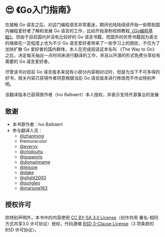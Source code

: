 # 😍 《Go入门指南》

在接触 Go 语言之后，对这门编程语言非常着迷，期间也陆陆续续开始一些帮助国内编程爱好者了解和发展 Go 语言的工作，比如开始录制视频教程[《Go编程基础》](https://github.com/Unknwon/go-fundamental-programming)。但由于目前国内并没有比较好的 Go 语言书籍，而国外的优秀书籍因为英文的缘故在一定程度上也为不少 Go 语言爱好者带来了一些学习上的困扰，不仅为了加快扩散 Go 爱好者的国内群体，本人在完成阅读这本名叫 《The Way to Go》 之后，决定每天抽出一点时间来进行翻译的工作，并且以开源的形式免费分享给有需要的 Go 语言爱好者。

尽管该书对目前 Go 语言版本来说有小部分内容相对过时，但是为当下不可多得的好书，相关内容已获得作者同意根据当前 Go 语言版本进行修改而不作出特别声明。

该翻译版本已获得原作者（Ivo Balbaert）本人授权，并表示支持开源事业的发展

## 致谢

* 本书原作者：Ivo Balbaert
* 参与翻译人员：
  * [@zhanming](https://github.com/zhanming)
  * themorecolor
  * [@everyx](https://github.com/everyx)
  * [@chidouhu](https://github.com/chidouhu)
  * [@spawnris](https://github.com/spawnris)
  * [@domainname](https://github.com/domainname)
  * [@leisore](https://github.com/leisore)
  * [@dake](https://github.com/dake)
  * [@glight2000](https://github.com/glight2000)
  * [@songleo](https://github.com/songleo)
  * [@marjune163](https://github.com/marjune163)

## 授权许可

除特别声明外，本书中的内容使用 [CC BY-SA 3.0 License](http://creativecommons.org/licenses/by-sa/3.0/)（创作共用 署名-相同方式共享3.0 许可协议）授权，代码遵循 [BSD 3-Clause License](https://github.com/astaxie/build-web-application-with-golang/blob/master/LICENSE.md)（3 项条款的 BSD 许可协议）。
